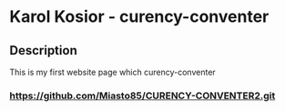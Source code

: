 # Karol Kosior - curency-conventer
## Description
This is my first website page which curency-conventer
### https://github.com/Miasto85/CURENCY-CONVENTER2.git

